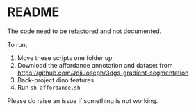 # README

The code need to be refactored and not documented.

To run,

1. Move these scripts one folder up
2. Download the affordance annotation and dataset from https://github.com/JojiJoseph/3dgs-gradient-segmentation
3. Back-project dino features
4. Run `sh affordance.sh`

Please do raise an issue if something is not working.
